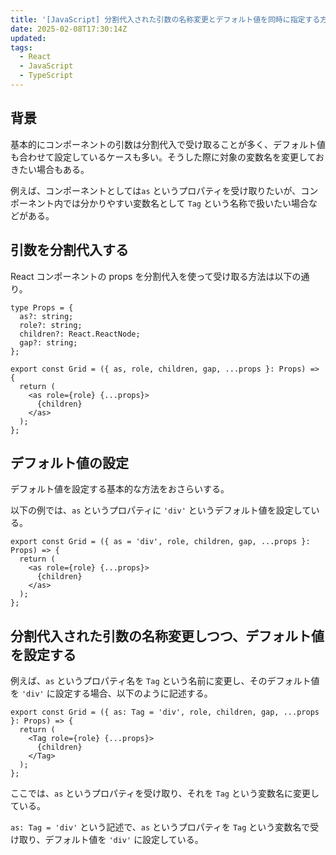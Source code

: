 ```yaml
---
title: '[JavaScript] 分割代入された引数の名称変更とデフォルト値を同時に指定する方法'
date: 2025-02-08T17:30:14Z
updated:
tags:
  - React
  - JavaScript
  - TypeScript
---
```


## 背景

基本的にコンポーネントの引数は分割代入で受け取ることが多く、デフォルト値も合わせて設定しているケースも多い。そうした際に対象の変数名を変更しておきたい場合もある。

例えば、コンポーネントとしては`as` というプロパティを受け取りたいが、コンポーネント内では分かりやすい変数名として `Tag` という名称で扱いたい場合などがある。

## 引数を分割代入する

React コンポーネントの props を分割代入を使って受け取る方法は以下の通り。

```tsx
type Props = {
  as?: string;
  role?: string;
  children?: React.ReactNode;
  gap?: string;
};

export const Grid = ({ as, role, children, gap, ...props }: Props) => {
  return (
    <as role={role} {...props}>
      {children}
    </as>
  );
};
```

## デフォルト値の設定

デフォルト値を設定する基本的な方法をおさらいする。

以下の例では、`as` というプロパティに `'div'` というデフォルト値を設定している。

```tsx
export const Grid = ({ as = 'div', role, children, gap, ...props }: Props) => {
  return (
    <as role={role} {...props}>
      {children}
    </as>
  );
};
```

## 分割代入された引数の名称変更しつつ、デフォルト値を設定する

例えば、`as` というプロパティ名を `Tag` という名前に変更し、そのデフォルト値を `'div'` に設定する場合、以下のように記述する。

```tsx
export const Grid = ({ as: Tag = 'div', role, children, gap, ...props }: Props) => {
  return (
    <Tag role={role} {...props}>
      {children}
    </Tag>
  );
};
```

ここでは、`as` というプロパティを受け取り、それを `Tag` という変数名に変更している。

`as: Tag = 'div'` という記述で、`as` というプロパティを `Tag` という変数名で受け取り、デフォルト値を `'div'` に設定している。
